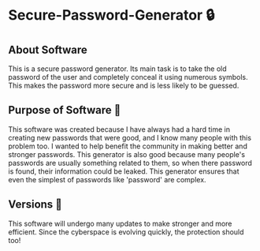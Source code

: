 # Secure-Password-Generator 🔒️

## About Software 
This is a secure password generator. Its main task is to take the old password of the user and completely conceal it using numerous symbols. This makes the password more secure and is less likely to be guessed.

## Purpose of Software 📝
This software was created because I have always had a hard time in creating new passwords that were good, and I know many people with this problem too. I wanted to help benefit the community in making better and stronger passwords. This generator is also good because many people's passwords are usually something related to them, so when there password is found, their information could be leaked. This generator ensures that even the simplest of passwords like 'password' are complex.

## Versions 🔨
This software will undergo many updates to make stronger and more efficient. Since the cyberspace is evolving quickly, the protection should too!
